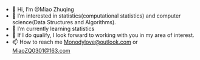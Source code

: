 - 👋 Hi, I’m @Miao Zhuqing
- 👀 I’m interested in statistics(computational statistics) and computer science(Data Structures and Algorithms). 
- 🌱 I’m currently learning statistics
- 💞️ If I do qualify, I look forward to working with you in my area of interest. 
- 📫 How to reach me Monodylove@outlook.com or MiaoZQ0301@163.com

<!---
Monodylove/Monodylove is a ✨ special ✨ repository because its `README.md` (this file) appears on your GitHub profile.
You can click the Preview link to take a look at your changes.
--->
